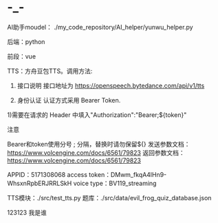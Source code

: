 # -_-

AI助手moudel：
./my_code_repository/AI_helper/yunwu_helper.py

后端：python

前段：vue

TTS：方舟豆包TTS。调用方法:
1. 接口说明
接口地址为 https://openspeech.bytedance.com/api/v1/tts

2. 身份认证
认证方式采用 Bearer Token.

1)需要在请求的 Header 中填入"Authorization":"Bearer;${token}"

注意

Bearer和token使用分号 ; 分隔，替换时请勿保留${}
发送参数文档：https://www.volcengine.com/docs/6561/79823
返回参数文档：https://www.volcengine.com/docs/6561/79823

APPID：5171308068
access token：DMwm_fkqA4lHn9-WhsxnRpbERJRRLSkH
voice type：BV119_streaming

TTS模块：./src/test_tts.py
题库：./src/data/evil_frog_quiz_database.json

123123
我是谁